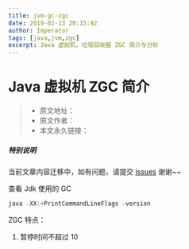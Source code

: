 ```yaml
---
title: jvm-gc-zgc
date: 2019-02-13 20:15:42
author: Imperator
tags: [java,jvm,zgc]
excerpt: Java 虚拟机，垃圾回收器 ZGC 简介与分析
---
```


# Java 虚拟机 ZGC 简介

> * 原文地址：[]()
> * 原文作者：[]()
> * 本文永久链接：[]()

##### **特别说明**

当前文章内容迁移中，如有问题，请提交 [issues](https://github.com/Starrier/starrier.github.io/issues) 谢谢~~

查看 Jdk 使用的 GC

```java
java -XX:+PrintCommandLineFlags -version
```

ZGC 特点：

 1. 暂停时间不超过 10
